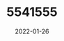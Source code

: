 ---
title: 5541555
date: 2022-01-26
draft: false
name: 甘城なつき
img_url: https://ae05.alicdn.com/kf/H6426265b24434bbfb7cec067e437aa3fD.png
original_fn: DSCF0454.jpg
tags:
- 甘城なつき

---